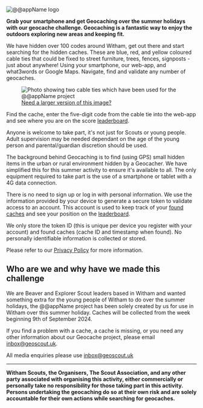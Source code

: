 <div class="text-center">
<picture>
<source srcset="./img/geoscout-logo.webp" type="image/webp" />
<source srcset="./img/geoscout-logo.png" type="image/png" />
<img
src="./img/geoscout-logo.png"
class="img-fluid logo-img m-3"
alt="@@appName logo"
loading="lazy"
/>
</picture>
</div>

**Grab your smartphone and get Geocaching over the summer holidays with our geocache challenge. Geocaching is a fantastic way to enjoy the outdoors exploring new areas and keeping fit.**

We have hidden over 100 codes around Witham, get out there and start searching for the hidden caches. These are blue, red, and yellow coloured cable ties that could be fixed to street furniture, trees, fences, signposts - just about anywhere! Using your smartphone, our web-app, and what3words or Google Maps. Navigate, find and validate any number of geocaches.

<div class="text-center">
<figure class="figure">
<picture>
<source srcset="./img/cabletie-thumbnail.webp" type="image/webp" />
<source srcset="./img/cabletie-thumbnail.png" type="image/png" />
<img
src="./img/cabletie-thumbnail.png"
class="figure-img img-thumbnail logo-img"
alt="Photo showing two cable ties which have been used for the @@appName project"
loading="lazy"
/>
</picture>
<figcaption class="figure-caption"><a href="./img/cabletie-example.png" class="text-decoration-none"><i class="bi bi-zoom-in" aria-hidden="true"></i> Need a larger version of this image?</a></figcaption>
</figure>
</div>

Find the cache, enter the five-digit code from the cable tie into the web-app and see where you are on the score <a href="leaderboard" data-navigo="true">leaderboard</a>.

Anyone is welcome to take part, it's not just for Scouts or young people. Adult supervision may be needed dependant on the age of the young person and parental/guardian discretion should be used.

The background behind Geocaching is to find (using GPS) small hidden items in the urban or rural environment hidden by a Geocacher. We have simplified this for this summer activity to ensure it's available to all. The only equipment required to take part is the use of a smartphone or tablet with a 4G data connection.

There is no need to sign up or log in with personal information. We use the information provided by your device to generate a secure token to validate access to an account. This account is used to keep track of your <a href="foundCaches" data-navigo="true">found caches</a> and see your position on the <a href="leaderboard" data-navigo="true">leaderboard</a>.

We only store the token ID (this is unique per device you register with your account) and found caches (cache ID and timestamp when found). No personally identifiable information is collected or stored.

Please refer to our <a href="privacy" data-navigo="true">Privacy Policy</a> for more information.

## Who are we and why have we made this challenge

We are Beaver and Explorer Scout leaders based in Witham and wanted something extra for the young people of Witham to do over the summer holidays, the @@appName project has been solely created by us for use in Witham over this summer holiday. Caches will be collected from the week beginning 9th of September 2024.

If you find a problem with a cache, a cache is missing, or you need any other information about our Geocache project, please email <inbox@geoscout.uk>.

All media enquiries please use <inbox@geoscout.uk>

---

**Witham Scouts, the Organisers, The Scout Association, and any other party associated with organising this activity, either commercially or personally take no responsibility for those taking part in this activity. Persons undertaking the geocaching do so at their own risk and are solely accountable for their own actions while searching for geocaches.**
